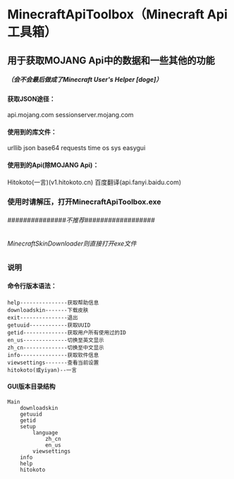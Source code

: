 # MinecraftApiToolbox（Minecraft Api 工具箱）
## 用于获取MOJANG Api中的数据和一些其他的功能 
##### （会不会最后做成了Minecraft User's Helper [doge]）

#### 获取JSON途径：
api.mojang.com
sessionserver.mojang.com

#### 使用到的库文件：
urllib
json
base64
requests
time
os
sys
easygui

#### 使用到的Api(除MOJANG Api)：
Hitokoto(一言)(v1.hitokoto.cn)
百度翻译(api.fanyi.baidu.com)

### 使用时请解压，打开MinecraftApiToolbox.exe

###### ###############不推荐##################
###### MinecraftSkinDownloader则直接打开exe文件


### 说明
#### 命令行版本语法：
    help---------------获取帮助信息
    downloadskin-------下载皮肤
    exit---------------退出
    getuuid------------获取UUID
    getid--------------获取用户所有使用过的ID
    en_us--------------切换至英文显示
    zh_cn--------------切换至中文显示
    info---------------获取软件信息
    viewsettings-------查看当前设置
    hitokoto(或yiyan)--一言

#### GUI版本目录结构
    Main
        downloadskin
        getuuid
        getid
        setup
            language
                zh_cn
                en_us
            viewsettings
        info
        help
        hitokoto